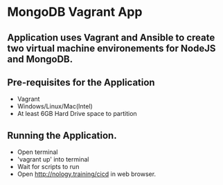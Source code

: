# MongoDB Vagrant App

## Application uses Vagrant and Ansible to create two virtual machine environements for NodeJS and MongoDB. 

## Pre-requisites for the Application
- Vagrant
- Windows/Linux/Mac(Intel)
- At least 6GB Hard Drive space to partition

## Running the Application.
- Open terminal
- 'vagrant up' into terminal
- Wait for scripts to run
- Open http://nology.training/cicd in web browser.

